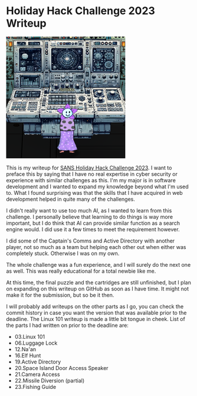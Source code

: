 # Holiday Hack Challenge 2023 Writeup

![my player avatar](/images/holidayhack.png)

This is my writeup for [SANS Holiday Hack Challenge 2023](https://2023.holidayhackchallenge.com/). 
I want to preface this by saying that I have no real expertise in cyber 
security or experience with similar challenges as this. I'm my major is in
software development and I wanted to expand my knowledge beyond what I'm used
to. What I found surprising was that the skills that I have acquired in web 
development helped in quite many of the challenges.

I didn't really want to use too much AI, as I wanted to learn from this
challenge. I personally believe that learning to do things is way more
important, but I do think that AI can provide similar function as a
search engine would. I did use it a few times to meet the requirement 
however.

I did some of the Captain's Comms and Active Directory with another
player, not so much as a team but helping each other out when either
was completely stuck. Otherwise I was on my own.

The whole challenge was a fun experience, and I will surely do the next one
as well. This was really educational for a total newbie like me.

At this time, the final puzzle and the cartridges are still unfinished,
but I plan on expanding on this writeup on GitHub as soon as I have time. 
It might not make it for the submission, but so be it then.

I will probably add writeups on the other parts as I go, you can check the
commit history in case you want the version that was available prior to the
deadline. The Linux 101 writeup is made a little bit tongue in cheek. 
List of the parts I had written on prior to the deadline are:

- 03.Linux 101
- 06.Luggage Lock
- 12.Na'an
- 16.Elf Hunt
- 19.Active Directory
- 20.Space Island Door Access Speaker
- 21.Camera Access
- 22.Missile Diversion (partial)
- 23.Fishing Guide